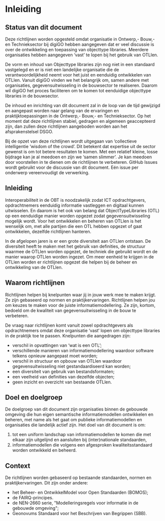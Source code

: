 # Inleiding

## Status van dit document

Deze richtlijnen worden opgesteld omdat organisatie in Ontwerp,- Bouw,- en Technieksector bij digiGO hebben aangegeven dat er veel discussie is over de ontwikkeling en toepassing van objecttype libraries. Meerdere organisaties hebben aangegeven ‘vast’ te lopen bij het gebruik van OTLlen. 

De vorm en inhoud van Objecttype libraries zijn nog niet in een standaard vastgelegd en er is niet een landelijke organisatie die de verantwoordelijkheid neemt voor het juist en eenduidig ontwikkelen van OTLlen. Vanuit digiGO vinden we het belangrijk om, samen andere met organisaties, gegevensuitwisseling in de bouwsector te realiseren. Daarom wil digiGO het proces faciliteren om te komen tot eenduidige objecttype libraries in de bouwsector. 

De inhoud en inrichting van dit document zal in de loop van de tijd gewijzigd en aangepast worden naar gelang van de ervaringen en praktijktoepassingen in de Ontwerp,- Bouw,- en Technieksector. Op het moment dat deze richtlijnen stabiel, gedragen en algemeen geaccepteerd zijn, dan zullen deze richtlijnen aangeboden worden aan het afsprakenstelsel DSGO.

Bij de opzet van deze richtlijnen wordt uitgegaan van ‘collectieve intelligentie ‘wisdom of the crowd’. Dit betekent dat expertise uit de sector gewenst is om tot betere resultaten te komen. Met een relatief kleine, losse bijdrage kan je al meedoen en zijn we ‘samen slimmer’. Je kan meedoen door voorstellen in te dienen om de richtlijnen te verbeteren.
GitHub Issues wordt gebruikt voor de discussie van dit document. Eén issue per onderwerp vereenvoudigt de verwerking.

## Inleiding
Interoperabiliteit in de OBT is noodzakelijk zodat ICT opdrachtgevers, opdrachtnemers eenduidig informatie vastleggen en digitaal kunnen uitwisselen. En daarom is het ook van belang dat ObjectTypeLibraries (OTL) op een eenduidige manier worden opgezet zodat gegevensuitwisseling mogelijk wordt. Voor het ontwikkelen en beheren van OTLlen is het wenselijk om, met alle partijen die een OTL hebben opgezet of gaat ontwikkelen,  dezelfde richtlijnen hanteren.

In de afgelopen jaren is er een grote diversiteit aan OTLlen ontstaan. De diversiteit heeft te maken met het gebruik van definities, de structuur waarmee de OTLlen worden opgezet, de techniek die gebruikt wordt en de manier waarop OTLlen worden ingezet. Om meer eenheid te krijgen in de OTLlen worden er richtlijnen opgezet die helpen bij de beheer en ontwikkeling van de OTLlen.

## Waarom richtlijnen
Richtlijnen helpen bij knelpunten waar jij in jouw werk mee te maken krijgt. Ze zijn gebaseerd op normen en praktijkervaringen. Richtlijnen helpen jou om keuzes te maken voor de juiste informatiemodellering. Ze zijn, kortom, bedoeld om de kwaliteit van gegevensuitwisseling in de bouw te verbeteren.

De vraag naar richtlijnen komt vanuit zowel opdrachtgevers als opdrachtnemers omdat deze organisatie ‘vast‘ lopen om objecttype libraries in de praktijk toe te passen. Knelpunten die aangedragen zijn:
- verschil in opvattingen van ‘wat is een OTL’;
- verschillende manieren van informatiemodellering waardoor software telkens opnieuw aangepast moet worden;
- verschil in structuur en opbouw van OTLlen waardoor gegevensuitwisseling niet gestandaardiseerd kan worden;
- een diversiteit van gebruik van bestandsformaten;
- een veelheid van definities van dezelfde objecten;
- geen inzicht en overzicht van bestaande OTLlen.

## Doel en doelgroep
De doelgroep van dit document zijn organisaties binnen de gebouwde omgeving die hun eigen semantische informatiemodellen ontwikkelen en beheren, met name als het gaat om publieke informatiemodellen en organisaties die landelijk actief zijn. Het doel van dit document is om:
1.	tot een uniform landschap van informatiemodellen te komen die met elkaar zijn uitgelijnd en aansluiten bij (inter)nationale standaarden, 
2.	informatiemodellen die volgens een afgesproken kwaliteitsstandaard worden ontwikkeld en beheerd.

## Context
De richtlijnen worden gebaseerd op bestaande standaarden, normen en praktijkervaringen. Dit zijn onder andere:
- het Beheer- en OntwikkelModel voor Open Standaarden (BOMOS);
- de FAIRQ-principes.
- de NEN-2660 serie, "Modelleringsregels voor informatie in de gebouwde omgeving";
- Geonovums Standaard voor het Beschrijven van Begrippen (SBB).